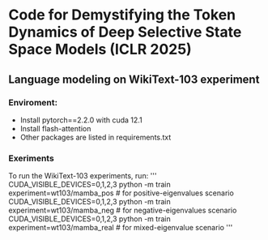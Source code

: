 # Code for Demystifying the Token Dynamics of Deep Selective State Space Models (ICLR 2025)

## Language modeling on WikiText-103 experiment

### Enviroment: 
- Install pytorch==2.2.0 with cuda 12.1
- Install flash-attention
- Other packages are listed in requirements.txt

### Exeriments
To run the WikiText-103 experiments, run:
'''
CUDA_VISIBLE_DEVICES=0,1,2,3 python -m train experiment=wt103/mamba_pos  # for positive-eigenvalues scenario
CUDA_VISIBLE_DEVICES=0,1,2,3 python -m train experiment=wt103/mamba_neg  # for negative-eigenvalues scenario
CUDA_VISIBLE_DEVICES=0,1,2,3 python -m train experiment=wt103/mamba_real  # for mixed-eigenvalue scenario
'''

